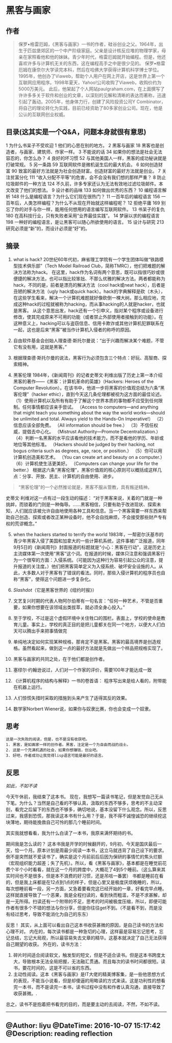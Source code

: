 # 黑客与画家

## 作者
>保罗•格雷厄姆，《黑客与画家》一书的作者，硅谷创业之父。1964年，出生于匹兹堡郊区的一个中产阶级家庭。父亲是设计核反应堆的物理学家，母亲在家照看他和他的妹妹。青少年时代，格雷厄姆就开始编程。但是，他还喜欢许多与计算机无关的东西，这在编程高手之中是很少见的。
保罗•格雷厄姆在康奈尔大学读完本科，然后在哈佛大学获得计算机科学博士学位。1995年，他创办了Viaweb，帮助个人用户在网上开店，这是世界上第一个互联网应用程序。1998年夏天，Yahoo!公司收购了Viaweb，收购价约为5000万美元。
此后，他架起了个人网站paulgraham.com，在上面撰写了许许多多关于软件和创业的文章，以深刻的见解和清晰的表达而著称，迅速引起了轰动。2005年，他身体力行，创建了风险投资公司Y Combinator，将自己的理论转化为实践，目前已经资助了80多家创业公司。现在，他是公认的互联网创业权威。

## 目录(这其实是一个Q&A，问题本身就很有意思)

1 为什么书呆子不受欢迎	1
他们的心思在别的地方。
2 黑客与画家	18
黑客也是创造者，与画家、建筑师、作家一样。
3 不能说的话	34
如果你的想法是社会无法容忍的，你怎么办？
4 良好的坏习惯	52
与其他美国人一样，黑客的成功秘诀就是打破常规。
5 另一条路	59
互联网软件是微机诞生后的最大机会。
6 如何创造财富	90
致富的最好方法就是为社会创造财富。创造财富的最好方法就是创业。
7 关注贫富分化	111
“收入分配不平等”的危害，会不会没有我们想的那样严重？
8 防止垃圾邮件的一种方法	124
不久前，许多专家还认为无法有效地过滤垃圾邮件。本文改变了他们的想法。
9 设计者的品味	133
如何做出优秀的东西？
10 编程语言解析	148
什么是编程语言？为什么它们现在很热门？
11 一百年后的编程语言	156
一百年后，人类怎样编程？为什么不从现在开始就这样编程呢？
12 拒绝平庸	169
别忘了你的对手与你一样，能用任何想用的语言编写互联网软件。
13 书呆子的复仇	180
在高科技行业，只有失败者采用“业界最佳实践”。
14 梦寐以求的编程语言	198
一种好的编程语言，是让黑客可以随心所欲使用的语言。
15 设计与研究	213
研究必须是“新”的，而设计必须是“好”的。

## 摘录


1. what is hack?
20世纪60年代初，麻省理工学院有一个学生团体叫做“铁路模型技术俱乐部”（Tech Model Railroad Club，简称TMRC），他们把难题的解决方法称为hack。 在这里，hack作为名词有两个意思，既可以指很巧妙或很便捷的解决方法，也可以指比较笨拙、不那么优雅的解决方法。两者都能称为hack，不同的是，前者是漂亮的解决方法（cool hack或neat hack），后者是丑陋的解决方法（ugly hack或quick hack）。hack的字典解释是砍（木头），在这些学生看来，解决一个计算机难题就好像砍倒一棵大树。那么相应地，完成这种hack的过程就被称为hacking，而从事hacking的人就是hacker，也就是黑客。 从这个意思出发，hack还有一个引申义，指对某个程序或设备进行修改，使其完成原来不可用的功能（或者禁止外部使用者接触到的功能）。在这种意义上，hacking可以与盗窃信息、信用卡欺诈或其他计算机犯罪联系在一起，这也是后来“黑客”被当作计算机入侵者的称呼的原因。


2. 自由软件基金会创始人理查德·斯托尔曼说：“出于兴趣而解决某个难题，不管它有没有用，这就是黑客。”

3. 根据理查德·斯托尔曼的说法，黑客行为必须包含三个特点：好玩、高智商、探索精神。

4. 黑客伦理
1984年，《新闻周刊》的记者史蒂文·利维出版了历史上第一本介绍黑客的著作——《黑客：计算机革命的英雄》（Hackers: Heroes of the Computer Revolution）。在该书中，他进一步将黑客的价值观总结为六条“黑客伦理”（hacker ethic），直到今天这几条伦理都被视为这方面的最佳论述。
（1）使用计算机以及所有有助于了解这个世界本质的事物都不应受到任何限制。任何事情都应该亲手尝试。
（Access to computers—and anything that might teach you something about the way the world works—should be unlimited and total. Always yield to the Hands-On Imperative!）
（2）信息应该全部免费。 （All information should be free.）
（3）不信任权威，提倡去中心化。 （Mistrust Authority—Promote Decentralization.） （4）判断一名黑客的水平应该看他的技术能力，而不是看他的学历、年龄或地位等其他标准。 （Hackers should be judged by their hacking, not bogus criteria such as degrees, age, race, or position.）
（5）你可以用计算机创造美和艺术。 （You can create art and beauty on a computer.）
（6）计算机使生活更美好。 （Computers can change your life for the better.）
根据这六条“黑客伦理”，黑客价值观的核心原则可以概括成这样几点：分享、开放、民主、计算机的自由使用、进步。

>“黑客伦理”的一个必然推论就是，黑客不服从管教，具有叛逆精神。


史蒂文·利维对这一点有过一段生动的描述： “对于黑客来说，关着的门就是一种挑衅，而锁着的门则是一种侮辱。……黑客相信，只要有助于改进现状、探索未知，人们就应该被允许自由地使用各种工具和信息。当一个黑客需要一样东西来帮助自己创造、探索或者改正某种设备时，他不会自找麻烦，不会接受那些财产专有权的荒谬概念。”

5. when the hackers started to terrify the world
1983年，一帮密尔沃基市的青少年黑客入侵了美国和加拿大的一些计算机系统，这件事被广泛报道，同年9月5日的《新闻周刊》封面报道的标题就是“小心：黑客在行动”，这是历史上主流媒体第一次使用“黑客”这个词。在报道的时候，媒体只注意和强调黑客行为一个很窄的方面：入侵系统。（可能因为这种行为容易引起公众的注意，提升报道的关注度。）他们把黑客简单定义为入侵系统、破坏安全设施的人。从此，大多数人对于黑客有了错误的看法。同时，那些入侵计算机的程序员也自称“黑客”，使得这个问题进一步复杂化。


6. *Slashdot*（它是黑客世界的《纽约时报》）


7. 文艺复兴时期的代表人物阿尔伯蒂有一句名言：“任何一种艺术，不管是否重要，如果你想要在该领域出类拔萃，就必须全身心投入。”

8. 至于学校，不过是这个虚假环境中关住牲口的围栏。表面上，学校的使命是教育儿童。事实上，学校的真正目的是把儿童都关在同一个地方，以便大人们白天可以腾出手来把事情做完

9. 单纯地决定如何实现某种规格，那肯定不是黑客。黑客的最高境界是创造规格。虽然看起来，做到这一点的最好方法就是先做出一个样品把规格实现了。

10. 黑客与画家的共同之处，在于他们都是创作者。

11. 塞缪尔·约翰逊说过，人们对一个作家的评价，需要100年才能达成一致

12. 《计算机程序的结构与解释》一书的卷首语： 程序写出来是给人看的，附带能在机器上运行。

13. 人们惊慌失措时采取的措施到头来产生了适得其反的效果。

14. 数学家Norbert Wiener说，如果你与奴隶比赛，你也会变成一个奴隶。

## 思考
	这是一次失败的阅读，但是，也不是没有收获吧。
	1. 黑客，是如画家一样的创作者。黑客，注定是一个为自由而战的战士。
	2. 这是一个充满机遇的社会，如果你想赚钱，创业吧。
	3. 好吧，作者成功让我觉得lisp语言可能是最好的语言。


## 反思

*如此，不如不读*

今天午休前，我结束了这本书。
现在，我想写一篇读书笔记，但是发觉自己无从下笔。为什么？当然是自己看的不够认真，汲取的东西不够多，思考的不主动深刻，看完之后留下的东西也不够多，确切地说，基本没留下什么观念。所以，反思过来，我感到恐慌，那我读这本书有什么用？于是，我不得不诚惶诚恐的继续挖这块薄地，期待能挽救自己可怜的那几个睡前时间。

其实我就想看看，我为什么白读了一本书，我原来满怀期待的书。

期间我是怎么读的？
这本书我是开学的时候翻开的，9月初，今天是国庆最后一天，恰一个月。原本计划是周最少阅读一本书，这立马就违背了自己设下的要求。倒不是突然就不爱读书了，确实是这个月前前后后因为保研的事情忙的焦头烂额（宏观组织能力超差；失了先机）。所以，看《黑客与画家》，基本都是在睡觉前花费个半个小时看看，就在这一个月的跨度中，大概花了4到5个睡前。（这么算来其实时间也不是很多，但是本不浪费的好习惯，还是吊唁一番罢）
书都是睡前在看的，但是我上床都是在12点到1点的样子，但是心里又是极度厌烦晚睡的，所以，每次想睡前看一段，另一方面，又急着要看完这已经开始的一章，好看完早点睡。这样就直接导致了一个恶果，我是全程扫读的，看到快而粗滥，不是不求甚解，却是一无所得。扫读还有一个附带的不足，思考的时间被极度压缩，所以，即便可能作者有很多个不错的想法与你分享，但是你往往get不到。（不是看不到，而是没有经过思考，导致不能消化为自己的东东）

反思！
其实，从上面可以看出自己这本书收获甚微的原因，是自己读书的方法和心理不对。
内在的，每次读书都是一种急切的心理，这样最是容易忘记思考，忘记总结，忘记大局观，所以最容易失去文章的精华。这基本就决定了自己无法获得自己期望的收获。
外在的，读书方法：
1. 碎片时间适合阅读软文，触发型的短文，但是不适合读书。但是这本书跨度太大，导致根本无法全局把握，无法融汇贯通。而且每次的读书时间都很短。读书，要花时间的，这是不可以省的东西。
2. 主动性阅读。这本《黑客与画家》是IT大佬的精美博客集，是一些他思想方式的表现，不能当小说看，但是却傻逼的用略读的方式来读。这是功利性的想看完一本书，而不是读完一本书，读书过程中没有和作者认真沟通，直接导致了收获甚微。.

总之，读书不是抱着把书看完的目的，而是要主动的去阅读，不然，不如不读。


---
 @Author:      liyu
 @DateTime:    2016-10-07 15:17:42
 @Description: reading reflection
---

